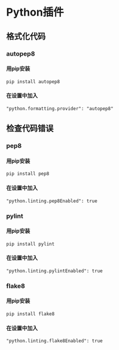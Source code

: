 # Python插件

## 格式化代码
### autopep8
#### 用pip安装
```shell
pip install autopep8
```
#### 在设置中加入
```
"python.formatting.provider": "autopep8"
```

## 检查代码错误
### pep8
#### 用pip安装
```shell
pip install pep8
```
#### 在设置中加入
```
"python.linting.pep8Enabled": true
```


### pylint
#### 用pip安装
```shell
pip install pylint
```
#### 在设置中加入
```
"python.linting.pylintEnabled": true
```


### flake8
#### 用pip安装
```shell
pip install flake8
```
#### 在设置中加入
```
"python.linting.flake8Enabled": true
```
